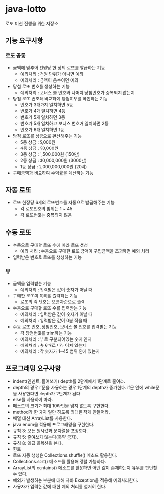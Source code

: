 # java-lotto
로또 미션 진행을 위한 저장소

## 기능 요구사항
### 로또 공통
- 금액에 맞추어 천원당 한 장의 로또를 발급하는 기능
  - 예외처리 : 천원 단위가 아니면 예외
  - 예외처리 : 금액이 음수이면 예외
- 당첨 로또 번호를 생성하는 기능
  - 예외처리 : 보너스 볼 번호와 나머지 당첨번호가 중복되지 않는지 
- 당첨 로또 번호와 비교하여 당첨여부를 확인하는 기능
  - 번호가 3개까지 일치하면 5등
  - 번호가 4개 일치하면 4등
  - 번호가 5개 일치하면 3등
  - 번호가 5개 일치하고 보너스 번호가 일치하면 2등
  - 번호가 6개 일치하면 1등  
- 당첨 로또를 상금으로 환산해주는 기능
  - 5등 상금 : 5,000원
  - 4등 상금 : 50,000원
  - 3등 상금 : 1,500,000원 (150만)
  - 2등 상금 : 30,000,000원 (3000만)
  - 1등 상금 : 2,000,000,000원 (20억)  
- 구매금액과 비교하여 수익률을 계산하는 기능

## 자동 로또
- 로또 한장당 6개의 로또번호를 자동으로 발급해주는 기능
  - 각 로또번호의 범위는 1 ~ 45
  - 각 로또번호는 중복되지 않음
  
## 수동 로또
- 수동으로 구매할 로또 수에 따라 로또 생성
  - 예외 처리 : 수동으로 구매한 로또 금액이 구입금액을 초과하면 예외 처리
- 입력받은 번호로 로또를 생성하는 기능

### 뷰 
- 금액을 입력받는 기능 
  - 예외처리 : 입력받은 값이 숫자가 아닐 때
- 구매한 로또의 목록을 출력하는 기능
  - 로또의 각 번호는 오름차순으로 출력
- 수동으로 구매할 로또 수를 입력받는 기능
  - 예외처리 : 입력받은 값이 숫자가 아닐 때
  - 예외처리 : 입력받은 값이 0볻 작을 때
- 수동 로또 번호, 당첨번호, 보너스 볼 번호를 입력받는 기능
  - 각 당첨번호를 trim하는 기능
  - 예외처리 : ',' 로 구분되어있는 숫자 인지
  - 예외처리 : 총 6개로 나누어져 있는지
  - 예외처리 : 각 숫자가 1~45 범위 안에 있는지

## 프로그래밍 요구사항
- indent(인덴트, 들여쓰기) depth를 2단계에서 1단계로 줄여라.
- depth의 경우 if문을 사용하는 경우 1단계의 depth가 증가한다. if문 안에 while문을 사용한다면 depth가 2단계가 된다.
- else를 사용하지 마라.
- 메소드의 크기가 최대 10라인을 넘지 않도록 구현한다.
- method가 한 가지 일만 하도록 최대한 작게 만들어라.
- 배열 대신 ArrayList를 사용한다.
- java enum을 적용해 프로그래밍을 구현한다.
- 규칙 3: 모든 원시값과 문자열을 포장한다.
- 규칙 5: 줄여쓰지 않는다(축약 금지).
- 규칙 8: 일급 콜렉션을 쓴다.
- 힌트
- 로또 자동 생성은 Collections.shuffle() 메소드 활용한다.
- Collections.sort() 메소드를 활용해 정렬 가능하다.
- ArrayList의 contains() 메소드를 활용하면 어떤 값이 존재하는지 유무를 판단할 수 있다.
- 예외가 발생하는 부분에 대해 자바 Exception을 적용해 예외처리한다.
- 사용자가 입력한 값에 대한 예외 처리를 철저히 한다.